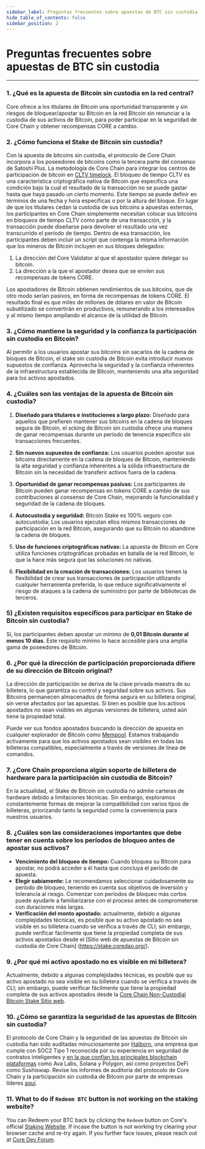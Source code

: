 ```yaml
---
sidebar_label: Preguntas frecuentes sobre apuestas de BTC sin custodia
hide_table_of_contents: false
sidebar_position: 2
---
```


# Preguntas frecuentes sobre apuestas de BTC sin custodia

---

### 1. ¿Qué es la apuesta de Bitcoin sin custodia en la red central?

Core ofrece a los titulares de Bitcoin una oportunidad transparente y sin riesgos de bloquear/apostar su Bitcoin en la red Bitcoin sin renunciar a la custodia de sus activos de Bitcoin, para poder participar en la seguridad de Core Chain y obtener recompensas CORE a cambio.

### 2. ¿Cómo funciona el Stake de Bitcoin sin custodia?

Con la apuesta de bitcoins sin custodia, el protocolo de Core Chain incorpora a los poseedores de bitcoins como la tercera parte del consenso de Satoshi Plus. La metodología de Core Chain para integrar los centros de participación de bitcoin en [CLTV timelock](https://en.bitcoin.it/wiki/Timelock#CheckLockTimeVerify). El bloqueo de tiempo CLTV es una característica criptográfica nativa de Bitcoin que especifica una condición bajo la cual el resultado de la transacción no se puede gastar hasta que haya pasado un cierto momento. Este tiempo se puede definir en términos de una fecha y hora específicas o por la altura del bloque. En lugar de que los titulares cedan la custodia de sus bitcoins a apuestas externas, los participantes en Core Chain simplemente necesitan colocar sus bitcoins en bloqueos de tiempo CLTV como parte de una transacción, y la transacción puede diseñarse para devolver el resultado una vez transcurrido el período de tiempo. Dentro de esa transacción, los participantes deben incluir un script que contenga la misma información que los mineros de Bitcoin incluyen en sus bloques delegados:

1. La dirección del Core Validator al que el apostador quiere delegar su bitcoin.
2. La dirección a la que el apostador desea que se envíen sus recompensas de tokens CORE.

Los apostadores de Bitcoin obtienen rendimientos de sus bitcoins, que de otro modo serían pasivos, en forma de recompensas de tokens CORE. El resultado final es que miles de millones de dólares en valor de Bitcoin subutilizado se convertirán en productivos, remunerando a los interesados ​​y al mismo tiempo ampliando el alcance de la utilidad de Bitcoin.

### 3. ¿Cómo mantiene la seguridad y la confianza la participación sin custodia en Bitcoin?

Al permitir a los usuarios apostar sus bitcoins sin sacarlos de la cadena de bloques de Bitcoin, el stake sin custodia de Bitcoin evita introducir nuevos supuestos de confianza. Aprovecha la seguridad y la confianza inherentes de la infraestructura establecida de Bitcoin, manteniendo una alta seguridad para los activos apostados.

### 4. ¿Cuáles son las ventajas de la apuesta de Bitcoin sin custodia?

1. **Diseñado para titulares e instituciones a largo plazo:** Diseñado para aquellos que prefieren mantener sus bitcoins en la cadena de bloques segura de Bitcoin, el scking de Bitcoin sin custodia ofrece una manera de ganar recompensas durante un período de tenencia específico sin transacciones frecuentes.

2. **Sin nuevos supuestos de confianza:** Los usuarios pueden apostar sus bitcoins directamente en la cadena de bloques de Bitcoin, manteniendo la alta seguridad y confianza inherentes a la sólida infraestructura de Bitcoin sin la necesidad de transferir activos fuera de la cadena.

3. **Oportunidad de ganar recompensas pasivas:** Los participantes de Bitcoin pueden ganar recompensas en tokens CORE a cambio de sus contribuciones al consenso de Core Chain, mejorando la funcionalidad y seguridad de la cadena de bloques.

4. **Autocustodia y seguridad:** Bitcoin Stake es 100% seguro con autocustodia; Los usuarios ejecutan ellos mismos transacciones de participación en la red Bitcoin, asegurando que su Bitcoin no abandone la cadena de bloques.

5. **Uso de funciones criptográficas nativas:** La apuesta de Bitcoin en Core utiliza funciones criptográficas probadas en batalla de la red Bitcoin, lo que la hace más segura que las soluciones no nativas.

6. **Flexibilidad en la creación de transacciones:** Los usuarios tienen la flexibilidad de crear sus transacciones de participación utilizando cualquier herramienta preferida, lo que reduce significativamente el riesgo de ataques a la cadena de suministro por parte de bibliotecas de terceros.

### 5) ¿Existen requisitos específicos para participar en Stake de Bitcoin sin custodia?

Sí, los participantes deben apostar un mínimo de **0,01 Bitcoin durante al menos 10 días**. Este requisito mínimo lo hace accesible para una amplia gama de poseedores de Bitcoin.

### 6. ¿Por qué la dirección de participación proporcionada difiere de su dirección de Bitcoin original?

La dirección de participación se deriva de la clave privada maestra de su billetera, lo que garantiza su control y seguridad sobre sus activos. Sus Bitcoins permanecen almacenados de forma segura en su billetera original, sin verse afectados por las apuestas. Si bien es posible que los activos apostados no sean visibles en algunas versiones de billetera, usted aún tiene la propiedad total.

Puede ver sus fondos apostados buscando la dirección de apuesta en cualquier explorador de Bitcoin como [Mempool](https://mempool.space/). Estamos trabajando activamente para que los activos apostados sean visibles en todas las billeteras compatibles, especialmente a través de versiones de línea de comandos.

### 7. ¿Core Chain proporciona algún soporte de billetera de hardware para la participación sin custodia de Bitcoin?

En la actualidad, el Stake de Bitcoin sin custodia no admite carteras de hardware debido a limitaciones técnicas. Sin embargo, exploramos constantemente formas de mejorar la compatibilidad con varios tipos de billeteras, priorizando tanto la seguridad como la conveniencia para nuestros usuarios.

### 8. ¿Cuáles son las consideraciones importantes que debe tener en cuenta sobre los períodos de bloqueo antes de apostar sus activos?

- **Vencimiento del bloqueo de tiempo:** Cuando bloquea su Bitcoin para apostar, no podrá acceder a él hasta que concluya el período de apuesta.
- **Elegir sabiamente:** Le recomendamos seleccionar cuidadosamente su período de bloqueo, teniendo en cuenta sus objetivos de inversión y tolerancia al riesgo. Comenzar con períodos de bloqueo más cortos puede ayudarle a familiarizarse con el proceso antes de comprometerse con duraciones más largas.
- **Verificación del monto apostado:** actualmente, debido a algunas complejidades técnicas, es posible que su activo apostado no sea visible en su billetera cuando se verifica a través de CLI; sin embargo, puede verificar fácilmente que tiene la propiedad completa de sus activos apostados desde el [Sitio web de apuestas de Bitcoin sin custodia de Core Chain] (https://stake.coredao.org/).

### 9. ¿Por qué mi activo apostado no es visible en mi billetera?

Actualmente, debido a algunas complejidades técnicas, es posible que su activo apostado no sea visible en su billetera cuando se verifica a través de CLI; sin embargo, puede verificar fácilmente que tiene la propiedad completa de sus activos apostados desde la [Core Chain Non-Custodial Bitcoin Stake Sitio web](https://stake.coredao.org/).

### 10. ¿Cómo se garantiza la seguridad de las apuestas de Bitcoin sin custodia?

El protocolo de Core Chain y la seguridad de las apuestas de Bitcoin sin custodia han sido auditadas minuciosamente por [Halborn](https://www.halborn.com/), una empresa que cumple con SOC2 Tipo 1 reconocida por su experiencia en seguridad de contratos inteligentes y [en la que confían los principales blockchain plataformas](https://www.halborn.com/about/who-trusts-us) como Ava Labs, Solana y Polygon, así como proyectos DeFi como Sushiswap. Revise los informes de auditoría del protocolo de Core Chain y la participación sin custodia de Bitcoin por parte de empresas líderes [aquí](../Learn/audit.md).

### 11. What to do if `Redeem BTC` button is not working on the staking website?

You can Redeem your BTC back by clicking the `Redeem` button on Core's official [Staking Website](https://stake.coredao.org/). If incase the button is not working try clearing your browser cache and re-try again. If you further face issues, please reach out at [Core Dev Forum](https://forum.coredao.org/).
